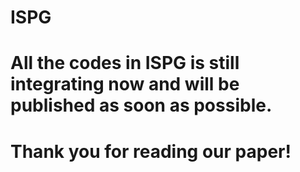 # ISPG
# All the codes in ISPG is still integrating now and will be published as soon as possible.
# Thank you for reading our paper!
